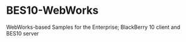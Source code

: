 BES10-WebWorks
==============

WebWorks-based Samples for the Enterprise; BlackBerry 10 client and BES10 server
